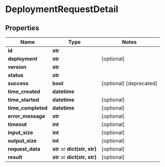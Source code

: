 # DeploymentRequestDetail

## Properties
Name | Type | Notes
------------ | ------------- | -------------
**id** | **str** |
**deployment** | **str** | [optional]
**version** | **str** |
**status** | **str** |
**success** | **bool** | [optional] [deprecated]
**time_created** | **datetime** |
**time_started** | **datetime** | [optional]
**time_completed** | **datetime** | [optional]
**error_message** | **str** | [optional]
**timeout** | **int** | [optional]
**input_size** | **int** | [optional]
**output_size** | **int** | [optional]
**request_data** | **str** or **dict(str, str)** | [optional]
**result** | **str** or **dict(str, str)** | [optional]


